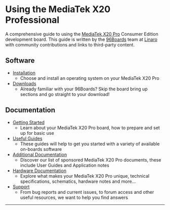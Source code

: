 # Using the MediaTek X20 Professional

A comprehensive guide to using the [MediaTek X20 Pro](http://www.96boards.org/products/ce/helio-x20/) Consumer Edition development board. This guide is written by the [96Boards](https://www.96boards.org) team at [Linaro](http://www.linaro.org) with community contributions and links to third-party content.

## Software

- [Installation](Installation/README.md)
   - Choose and install an operating system on your MediaTek X20 Pro
- [Downloads](Downloads/README.md)
   - Already familiar with your 96Boards? Skip the board bring up sections and go straight to your download!

## Documentation

- [Getting Started](GettingStarted/README.md)
   - Learn about your MediaTek X20 Pro board, how to prepare and set up for basic use
- [Useful Guides](Guides/README.md)
   - These guides will help to get you started with a variety of available on-boards software
- [Additional Documentation](AdditionalDocs/README.md)
   - Discover our list of sponsored MediaTek X20 Pro documents, these include User Guides and Application notes
- [Hardware Documentation](HardwareDocs/README.md)
   - Explore what makes your MediaTek X20 Pro unique, technical specifications, schematics, hardware notes and more...
- [Support](Troubleshooting/README.md)
   - From bug reports and current issues, to forum access and other useful resources, we want to help you find answers   

***

